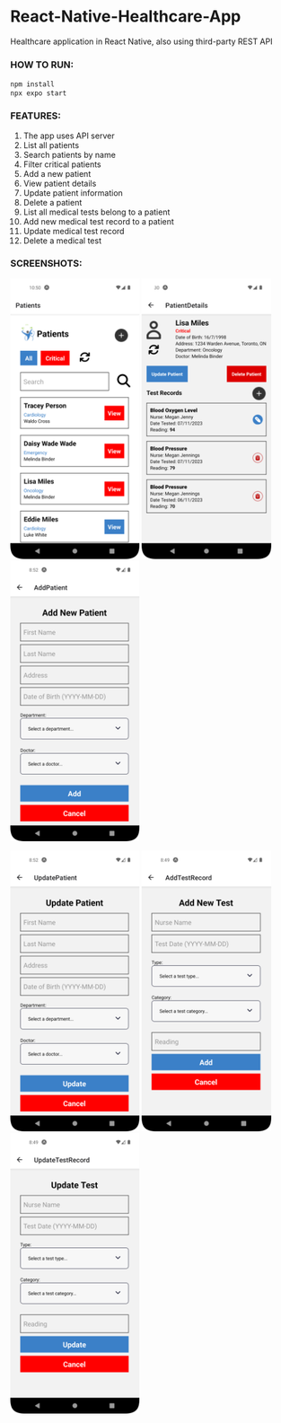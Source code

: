  # React-Native-Healthcare-App
Healthcare application in React Native, also using third-party REST API

### HOW TO RUN:
```console
npm install
npx expo start
```

### FEATURES:
1. The app uses API server
2. List all patients
3. Search patients by name
4. Filter critical patients 
5. Add a new patient
6. View patient details
7. Update patient information
8. Delete a patient
9. List all medical tests belong to a patient
10. Add new medical test record to a patient
11. Update medical test record
12. Delete a medical test

### SCREENSHOTS:
<kbd><img src="screenshots/ss_1.png" height="500"/></kbd>    <kbd><img src="screenshots/ss_3.png" height="500"/></kbd>    <kbd><img src="screenshots/ss_2.png" height="500"/></kbd>


<kbd><img src="screenshots/ss_4.png" height="500"/></kbd>    <kbd><img src="screenshots/ss_5.png" height="500"/></kbd>    <kbd><img src="screenshots/ss_6.png" height="500"/></kbd> 
